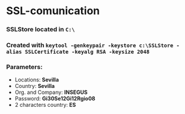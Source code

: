 # SSL-comunication


### SSLStore located in `C:\`
### Created with `keytool -genkeypair -keystore c:\SSLStore -alias SSLCertificate -keyalg RSA -keysize 2048`
### Parameters: 
- Locations: **Sevilla**
- Country: **Sevilla**
- Org. and Company: **INSEGUS**
- Password: **Gi30Se12Gi12Rgio08**
- 2 characters country: **ES**
